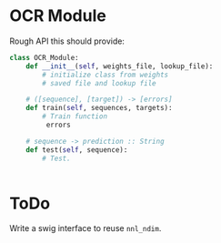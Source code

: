 OCR Module
===

Rough API this should provide:

```python
class OCR_Module:
    def __init__(self, weights_file, lookup_file):
        # initialize class from weights 
        # saved file and lookup file

    # ([sequence], [target]) -> [errors]
    def train(self, sequences, targets):
        # Train function
         errors

    # sequence -> prediction :: String
    def test(self, sequence):
        # Test.
    
```

# ToDo

Write a swig interface to reuse `nnl_ndim`.
